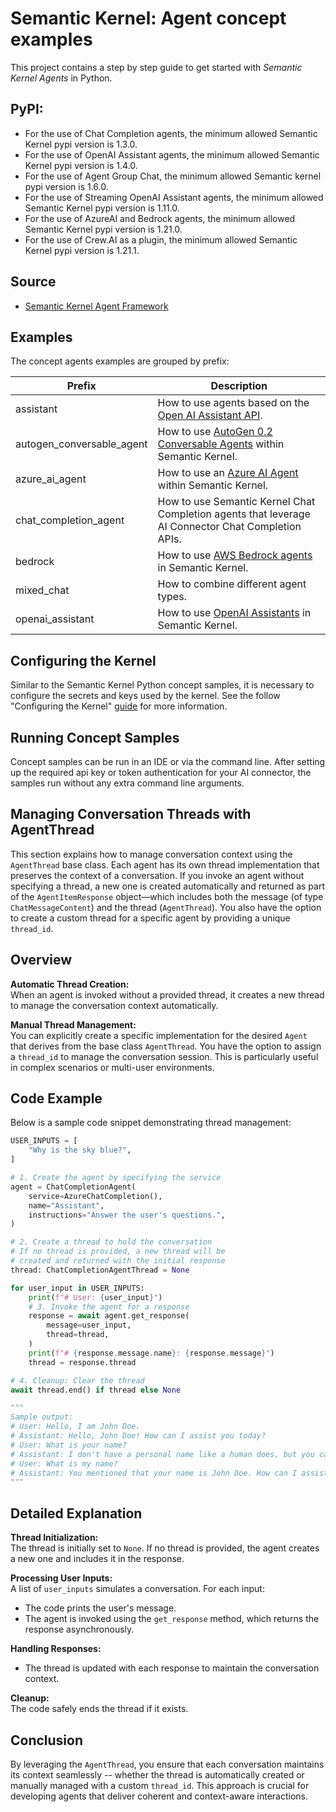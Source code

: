 # Semantic Kernel: Agent concept examples

This project contains a step by step guide to get started with _Semantic Kernel Agents_ in Python.

## PyPI:

- For the use of Chat Completion agents, the minimum allowed Semantic Kernel pypi version is 1.3.0.
- For the use of OpenAI Assistant agents, the minimum allowed Semantic Kernel pypi version is 1.4.0.
- For the use of Agent Group Chat, the minimum allowed Semantic kernel pypi version is 1.6.0.
- For the use of Streaming OpenAI Assistant agents, the minimum allowed Semantic Kernel pypi version is 1.11.0.
- For the use of AzureAI and Bedrock agents, the minimum allowed Semantic Kernel pypi version is 1.21.0.
- For the use of Crew.AI as a plugin, the minimum allowed Semantic Kernel pypi version is 1.21.1.


## Source

- [Semantic Kernel Agent Framework](../../../semantic_kernel/agents/)

## Examples

The concept agents examples are grouped by prefix:

Prefix|Description
---|---
assistant|How to use agents based on the [Open AI Assistant API](https://platform.openai.com/docs/assistants).
autogen_conversable_agent| How to use [AutoGen 0.2 Conversable Agents](https://microsoft.github.io/autogen/0.2/docs/Getting-Started) within Semantic Kernel.
azure_ai_agent|How to use an [Azure AI Agent](https://learn.microsoft.com/en-us/azure/ai-services/agents/quickstart?pivots=programming-language-python-azure) within Semantic Kernel.
chat_completion_agent|How to use Semantic Kernel Chat Completion agents that leverage AI Connector Chat Completion APIs.
bedrock|How to use [AWS Bedrock agents](https://aws.amazon.com/bedrock/agents/) in Semantic Kernel.
mixed_chat|How to combine different agent types.
openai_assistant|How to use [OpenAI Assistants](https://platform.openai.com/docs/assistants/overview) in Semantic Kernel.

## Configuring the Kernel

Similar to the Semantic Kernel Python concept samples, it is necessary to configure the secrets
and keys used by the kernel. See the follow "Configuring the Kernel" [guide](../README.md#configuring-the-kernel) for
more information.

## Running Concept Samples

Concept samples can be run in an IDE or via the command line. After setting up the required api key or token authentication
for your AI connector, the samples run without any extra command line arguments.

## Managing Conversation Threads with AgentThread

This section explains how to manage conversation context using the `AgentThread` base class. Each agent has its own thread implementation that preserves the context of a conversation. If you invoke an agent without specifying a thread, a new one is created automatically and returned as part of the `AgentItemResponse` object—which includes both the message (of type `ChatMessageContent`) and the thread (`AgentThread`). You also have the option to create a custom thread for a specific agent by providing a unique `thread_id`.

## Overview

**Automatic Thread Creation:**  
When an agent is invoked without a provided thread, it creates a new thread to manage the conversation context automatically.

**Manual Thread Management:**  
You can explicitly create a specific implementation for the desired `Agent` that derives from the base class `AgentThread`. You have the option to assign a `thread_id` to manage the conversation session. This is particularly useful in complex scenarios or multi-user environments.

## Code Example

Below is a sample code snippet demonstrating thread management:

```python
USER_INPUTS = [
    "Why is the sky blue?",
]

# 1. Create the agent by specifying the service
agent = ChatCompletionAgent(
    service=AzureChatCompletion(),
    name="Assistant",
    instructions="Answer the user's questions.",
)

# 2. Create a thread to hold the conversation
# If no thread is provided, a new thread will be
# created and returned with the initial response
thread: ChatCompletionAgentThread = None

for user_input in USER_INPUTS:
    print(f"# User: {user_input}")
    # 3. Invoke the agent for a response
    response = await agent.get_response(
        message=user_input,
        thread=thread,
    )
    print(f"# {response.message.name}: {response.message}")
    thread = response.thread

# 4. Cleanup: Clear the thread
await thread.end() if thread else None

"""
Sample output:
# User: Hello, I am John Doe.
# Assistant: Hello, John Doe! How can I assist you today?
# User: What is your name?
# Assistant: I don't have a personal name like a human does, but you can call me Assistant.?
# User: What is my name?
# Assistant: You mentioned that your name is John Doe. How can I assist you further, John?
"""
```

## Detailed Explanation

**Thread Initialization:**  
The thread is initially set to `None`. If no thread is provided, the agent creates a new one and includes it in the response.

**Processing User Inputs:**  
A list of `user_inputs` simulates a conversation. For each input:
- The code prints the user's message.
- The agent is invoked using the `get_response` method, which returns the response asynchronously.

**Handling Responses:**  
- The thread is updated with each response to maintain the conversation context.

**Cleanup:**  
The code safely ends the thread if it exists.

## Conclusion

By leveraging the `AgentThread`, you ensure that each conversation maintains its context seamlessly -- whether the thread is automatically created or manually managed with a custom `thread_id`. This approach is crucial for developing agents that deliver coherent and context-aware interactions.



